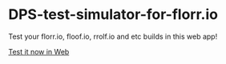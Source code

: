 # DPS-test-simulator-for-florr.io
Test your florr.io, floof.io, rrolf.io and etc builds in this web app!

[Test it now in Web](https://denisisdenis.github.io/DPS-test-simulator-for-florr.io/)
